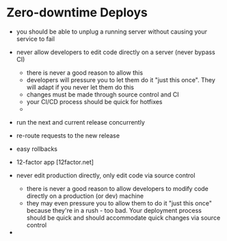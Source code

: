 # Zero-downtime Deploys

* you should be able to unplug a running server without causing your service to fail
* never allow developers to edit code directly on a server (never bypass CI)
    * there is never a good reason to allow this
    * developers will pressure you to let them do it "just this once". They will adapt if you never let them do this
    * changes must be made through source control and CI
    * your CI/CD process should be quick for hotfixes
    * 


* run the next and current release concurrently
* re-route requests to the new release
* easy rollbacks
* 12-factor app [12factor.net]
* never edit production directly, only edit code via source control
    * there is never a good reason to allow developers to modify code directly on a production (or dev) machine
    * they may even pressure you to allow them to do it "just this once" because they're in a rush - too bad. Your deployment process should be quick and should accommodate quick changes via source control
* 